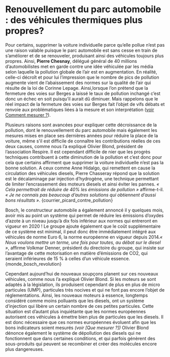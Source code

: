 
# Renouvellement du parc automobile : des véhicules thermiques plus propres?
 
Pour certains, supprimer la voiture individuelle parce qu’elle pollue n’est pas une raison valable puisque le parc automobile est sans cesse en train de s’améliorer et de se renouveler, produisant ainsi des véhicules toujours plus propres.  Ainsi, **Pierre Chesnay**, délégué général de 40 millions d’automobilistes met en garde contre une idée véhiculée par les média selon laquelle la pollution globale de l’air est en augmentation. En réalité, celle-ci décroît et pour lui l’impression que le nombre de pics de pollution augmente vient de l’abaissement des normes sur la qualité de l’air qui résulte de la loi de Corinne Lepage. Ainsi,lorsque l’on prétend que la fermeture des voies sur Berges a laissé le taux de pollution inchangé c’est donc un échec en soit puisqu’il aurait dû diminuer. Mais rappelons que le réel impact de la fermeture des voies sur Berges fait l’objet de vifs débats et renvoie aux problématiques liées à la mesure et son interprétation ([voir Comment mesurer ?](#airparif)).

Plusieurs raisons sont avancées pour expliquer cette décroissance de la pollution, dont le renouvellement du parc automobile mais également les mesures mises en place ses dernières années pour réduire la place de la voiture, même s'il est difficile de connaître les contributions réelles de ces deux causes, comme nous l’a expliqué Olivier Blond, président de l’association Respire. Il est cependant difficile de nier que les progrès techniques contribuent à cette diminution de la pollution et c’est donc pour cela que certains affirment que supprimer la voiture individuelle n’est pas la bonne solution.  A ceux comme Anne Hidalgo, qui remettent en cause la circulation des véhicules diesels, Pierre Chasseray répond que la solution est le décalaminage par injection d’hydrogène, une technique permettant de limiter l’encrassement des moteurs diesels et ainsi éviter les pannes. *« Cela permettrait de réduire de 40% les émissions de pollution »* affirme-t-il. *« Je ne connais pas beaucoup d’autres solutions qui obtiennent d’aussi bons résultats »*. {courrier_picard_contre_pollution}

Bosch, le constructeur automobile a également annoncé il y quelques mois, avoir mis au point un système qui permet de réduire les émissions d’oxydes d’azote à un niveau jusqu’à dix fois inférieur aux normes qui entreront en vigueur en 2020 ! Le groupe ajoute également que le coût supplémentaire de ce système est minimal, il peut donc être immédiatement intégré aux véhicules de norme Euro 6, la norme européenne en vigueur depuis 2014.*« Nous voulons mettre un terme, une fois pour toutes, au débat sur le diesel »*, affirme Volkmar Denner, président du directoire du groupe, qui insiste sur l’avantage de cette motorisation en matière d’émissions de CO2, qui seraient inférieures de 15 % à celles d’un véhicule essence. {monde_bosch_revolution}

Cependant aujourd’hui de nouveaux soupçons planent sur ces nouveaux véhicules, comme nous l’a expliqué Olivier Blond. Si les moteurs se sont adaptés à la législation, ils produisent cependant de plus en plus de micro particules (UMP), particules très nocives et qui ne font pas encore  l’objet de réglementations. Ainsi, les nouveaux moteurs à essence, longtemps considéré comme moins polluants que les diesels, ont un système d’injection qui  libère un certain nombre de ces petites particules. Cette situation est d’autant  plus inquiétante que les normes européennes autorisent ces véhicules à émettre bien plus de particules que les diesels. Il est donc nécessaire que ces normes européennes évoluent afin que les bons indicateurs soient mesurés  *(voir [Que mesurer ?])* Olivier Blond dénonce également le système de dépollution des diesels qui ne fonctionnent que dans certaines conditions, et qui parfois génèrent des sous-produits qui peuvent se recombiner et créer des molécules encore plus dangereuses.
